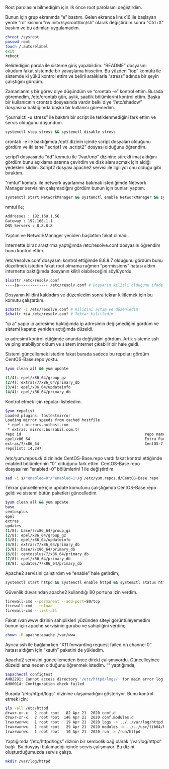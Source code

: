 Root parolasını bilmediğim için ilk önce root parolasını değiştirdim.

Bunun için grup ekranında “e” bastım. Gelen ekranda linux16 ile başlayan yerde “ro” kısmını “rw init=/sysroot/bin/sh” olarak değiştirdim sonra “Ctrl+X” bastım ve bu adımları uygulamadım.

```bash
chroot /sysroot
passwd root 
touch /.autorelabel 
exit
reboot
```

Belirlediğim parola ile sisteme giriş yapabildim. “README” dosyasını okudum fakat sistemde bir yavaşlama hissetim. Bu yüzden “top” komutu ile sistemde ki yükü kontrol ettim ve belirli aralıklarla “stress” adında bir şeyin çalıştığını gördüm. 

Zamanlanmış bir görev diye düşündüm ve “crontab -e” kontrol ettim. Burada göremedim, /etc/crontab gün, aylık, saatlik bölümlerini kontrol ettim. Başka bir kullanıcının crontab dosyasında vardır belki diye “/etc/shadow” dosyasına baktığımda başka bir kullanıcı göremedim. 

“journalctl -u stress” ile baktım bir script ile tetiklenmediğini fark ettim ve servis olduğunu düşündüm.

```bash
systemctl stop stress && systemctl disable stress
```

crontab -e ile baktığımda /opt/ dizinin içinde script dosyaları olduğunu gördüm ve iki tane “.script1 ve .script2” dosyası olduğunu öğrendim.

script1 dosyasında “dd” komutu ile “/var/tmp” dizinine sürekli imaj aldığını gördüm bunu açıklama satırına çevirdim ve disk alanı açmak için aldığı yedekleri sildim. Script2 dosyası apache2 servisi ile ilgiliydi onu olduğu gibi bıraktım.

“nmtui” komutu ile network ayarlarıma bakmak istediğimde Network Manager servisinin çalışmadığını gördüm bunun için bunları yaptım.

```bash
systemctl start NetworkManager && systemctl enable NetworkManager && systemctl status NetworkManager
```

nmtui ile;

```bash
Addresses : 192.168.1.56
Gateway : 192.168.1.1
DNS Servers : 8.8.8.8
```

Yaptım ve NetworkManager yeniden başlattım fakat olmadı.

İnternette biraz araştırma yaptığımda /etc/resolve.conf dosyasını öğrendim bunu kontrol ettim.

/etc/resolve.conf dosyasını kontrol ettiğimde 8.8.8.7 olduğunu gördüm bunu düzeltmek istedim fakat root olmama rağmen “permissions” hatası aldım internette baktığımda dosyanın kilitli olabileceğini söylüyordu.

```bash
$lsattr /etc/resolv.conf
----ia------------- /etc/resolv.conf # Dosyanın kilitli olduğunu ifade ediyor.
```

Dosyanın kilidini kaldırdım ve düzenledim sonra tekrar kilitlemek için bu komutu çalıştırdım.

```bash
$chattr -i /etc/resolve.conf # Kilidini açtım ve düzenledim
$chattr +ia /etc/resolv.conf # Tekrar kilitledim
```

“ip a” yapıp ip adresime baktığımda ip adresimin değişmediğini gördüm ve sistemi kapatıp yeniden açtığımda düzeldi.

 ip adresimi kontrol ettiğimde onunda değiştiğini gördüm. Artık sisteme ssh ve ping atabiliyor oldum ve sistem internet çıkabilir bir hale geldi.

Sistemi güncellemek istedim fakat burada sadece bu repoları gördüm CentOS-Base.repo yoktu.

```bash
$yum clean all && yum update

(1/4): epel/x86_64/group_gz                                                                                                               |  99 kB  00:00:00
(2/4): extras/7/x86_64/primary_db                                                                                                         | 249 kB  00:00:00
(3/4): epel/x86_64/updateinfo                                                                                                             | 1.0 MB  00:00:01
(4/4): epel/x86_64/primary_db                                                                                                             | 7.0 MB  00:00:01
```

Kontrol etmek için repoları listeledim.

```bash
$yum repolist
Loaded plugins: fastestmirror
Loading mirror speeds from cached hostfile
 * epel: mirrors.nxthost.com
 * extras: mirror.bursabil.com.tr
repo id                                                       repo name                                                                                    status
epel/x86_64                                                   Extra Packages for Enterprise Linux 7 - x86_64                                               13,732
extras/7/x86_64                                               CentOS-7 - Extras                                                                               515
repolist: 14,247
```

/etc/yum.repos.d/ dizininde CentOS-Base.repo vardı fakat kontrol ettiğimde enabled bölümlerinin “0” olduğunu fark ettim. CentOS-Base.repo dosyası’nın “enabled=0” bölümlerini 1 ile değiştirdim.

```bash
sed -i s/"enabled=0"/"enabled=1"/g /etc/yum.repos.d/CentOS-Base.repo
```

Tekrar güncelleme için update komutunu çalıştığımda CentOS-Base.repo geldi ve sistemi bütün paketleri güncelledim.

```bash
$yum clean all && yum update
base                                                                                                                                      | 3.6 kB  00:00:00
centosplus                                                                                                                                | 2.9 kB  00:00:00
epel                                                                                                                                      | 4.7 kB  00:00:00
extras                                                                                                                                    | 2.9 kB  00:00:00
updates                                                                                                                                   | 2.9 kB  00:00:00
(1/8): base/7/x86_64/group_gz                                                                                                             | 153 kB  00:00:00
(2/8): epel/x86_64/group_gz                                                                                                               |  99 kB  00:00:00
(3/8): epel/x86_64/updateinfo                                                                                                             | 1.0 MB  00:00:00
(4/8): extras/7/x86_64/primary_db                                                                                                         | 249 kB  00:00:00
(5/8): base/7/x86_64/primary_db                                                                                                           | 6.1 MB  00:00:02
(6/8): centosplus/7/x86_64/primary_db                                                                                                     | 7.6 MB  00:00:03
(7/8): epel/x86_64/primary_db                                                                                                             | 7.0 MB  00:00:03
(8/8): updates/7/x86_64/primary_db                                                                                                        |  19 MB  00:00:04
```

Apache2 servisini çalıştırdım ve “enable” hale getirdim;

```bash
systemctl start httpd && systemctl enable httpd && systemctl status httpd
```

Güvenlik duvarından apache2  kullandığı 80 portuna izin verdim.

```bash
firewall-cmd --permanent --add-port=80/tcp
firewall-cmd --reload
firewall-cmd --list-all
```

Fakat /var/www dizinin sahiplikleri yüzünden siteyi görüntüleyemedim bunun için apache servisinin gurubu ve sahipliğini verdim;

```bash
chown -R apache:apache /var/www
```

Ayrıca ssh ile bağlanırken “X11 forwarding request failed on channel 0” hatası aldığım için “xauth” paketini de yükledim.

Apache2 servisini güncellemeden önce direkt çalışmıyordu. Güncelleyince düzeldi ama neden olduğunu öğrenmek istedim. “” yaptığımda;

```bash
$apachectl configtest
AH02291: Cannot access directory '/etc/httpd/logs/' for main error log
AH00014: Configuration check failed
```

Burada “/etc/httpd/logs” dizinine ulaşamadığını gösteriyor. Bunu kontrol etmek için;

```bash
$ls -all /etc/httpd
drwxr-xr-x.  2 root root   82 Apr 21  2020 conf.d
drwxr-xr-x.  2 root root  146 Apr 21  2020 conf.modules.d
lrwxrwxrwx.  1 root root   19 Apr 21  2020 logs -> ../../var/log/httpd
lrwxrwxrwx.  1 root root   29 Apr 21  2020 modules -> ../../usr/lib64/httpd/modules
lrwxrwxrwx.  1 root root   10 Apr 21  2020 run -> /run/httpd
```

Yaptığımda “/etc/httpd/logs” dizinin bir sembolik bağ olarak “/var/log/httpd” bağlı. Bu dosyayı bulamadığı içinde servis çalışmıyor. Bu dizini oluşturduğumuzda servis çalıştı.

```bash
mkdir /var/log/httpd
```
